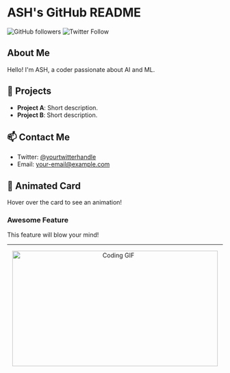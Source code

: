 # ASH's GitHub README

![GitHub followers](https://img.shields.io/github/followers/yourusername?style=social)
![Twitter Follow](https://img.shields.io/twitter/follow/yourtwitterhandle?style=social)

## About Me

Hello! I'm ASH, a coder passionate about AI and ML.

## 🚀 Projects

- **Project A**: Short description.
- **Project B**: Short description.

## 📫 Contact Me

- Twitter: [@yourtwitterhandle](https://twitter.com/yourtwitterhandle)
- Email: your-email@example.com

## 🎉 Animated Card

Hover over the card to see an animation!

<div class="card">
  <h3>Awesome Feature</h3>
  <p>This feature will blow your mind!</p>
</div>

---

<div align="center">
  <img src="https://media.giphy.com/media/LmNwrBhejkK9EFP504/giphy.gif" width="480" height="270" alt="Coding GIF">
</div>
